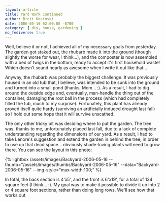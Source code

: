 ```yaml
---
layout: article
title: Yard Work Continued
author: Brett Kosinski
date: 2006-05-16 02:00:00 -0700
category: [ diy, house, gardening ]
no_fediverse: true
---
```


Well, believe it or not, I achieved all of my necessary goals from yesterday.  The garden got staked out, the rhubarb made it into the ground (though slightly the worse for wear, I think...), and the composter is now assembled with a bed of twigs in the bottom, ready to accept it's first household waste!  Which doesn't sound nearly as awesome when I write it out like that...

Anyway, the rhubarb was probably the biggest challenge.  It was previously housed in an old tub that, I believe, was intended to be sunk into the ground and turned into a small pond (thanks, Mom... :).  As a result, I had to dig around the outside edge and, eventually, man-handle the thing out of the container, damaging the root ball in the process (which had completely filled the tub, much to my surprise).  Fortunately, this plant has already proved itself quite hardy (surviving an artificially induced drought last fall) so I hold out some hope that it will survive unscathed.

The only other tricky bit was deciding where to put the garden.  The tree was, thanks to me, unfortunately placed last fall, due to a lack of complete understanding regarding the dimensions of our yard.  As a result, I had to take  Lenore's suggestion and extend the garden in behind the tree, in order to use up that dead space... obviously shade-loving plants will need to grow there.  You can see the layout in this photo:

{% lightbox /assets/images/Backyard-2006-05-16 --thumb="/assets/images/thumbs/Backyard-2006-05-16" --data="Backyard-2006-05-16" --img-style="max-width:100;" %}

In total, the back section is 4'x5', and the front is 6'x19', for a total of 134 square feet (I think... :).  My goal was to make it possible to divide it up into 2 or 4 square foot sections, rather than doing long rows.  We'll see how that works out.

